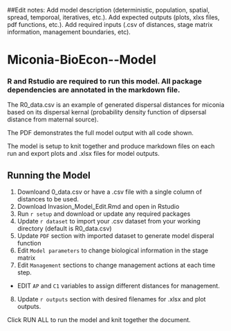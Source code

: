 ##Edit notes: Add model description (deterministic, population, spatial, spread, temporoal, iteratives, etc.). Add expected outputs (plots, xlxs files, pdf functions, etc.). Add required inputs (.csv of distances, stage matrix information, management boundaries, etc).

# Miconia-BioEcon--Model

### R and Rstudio are required to run this model. All package dependencies are annotated in the markdown file.

The R0_data.csv is an example of generated dispersal distances for miconia based on its dispersal kernal (probability density function of dipsersal distance from maternal source).

The PDF demonstrates the full model output with all code shown.

The model is setup to knit together and produce markdown files on each run and export plots and .xlsx files for model outputs.

## Running the Model

1. Downloand 0_data.csv or have a .csv file with a single column of distances to be used.
2. Download Invasion_Model_Edit.Rmd and open in Rstudio
3. Run `r setup` and download or update any required packages
4. Update `r dataset` to import your .csv dataset from your working directory (default is R0_data.csv)
5. Update `PDF` section with imported dataset to generate model disperal function
6. Edit `Model parameters` to change biological information in the stage matrix
7. Edit `Management` sections to change management actions at each time step.
- EDIT `AP` and `C1` variables to assign different distances for management. 
8. Update `r outputs` section with desired filenames for .xlsx and plot outputs.

Click RUN ALL to run the model and knit together the document.
